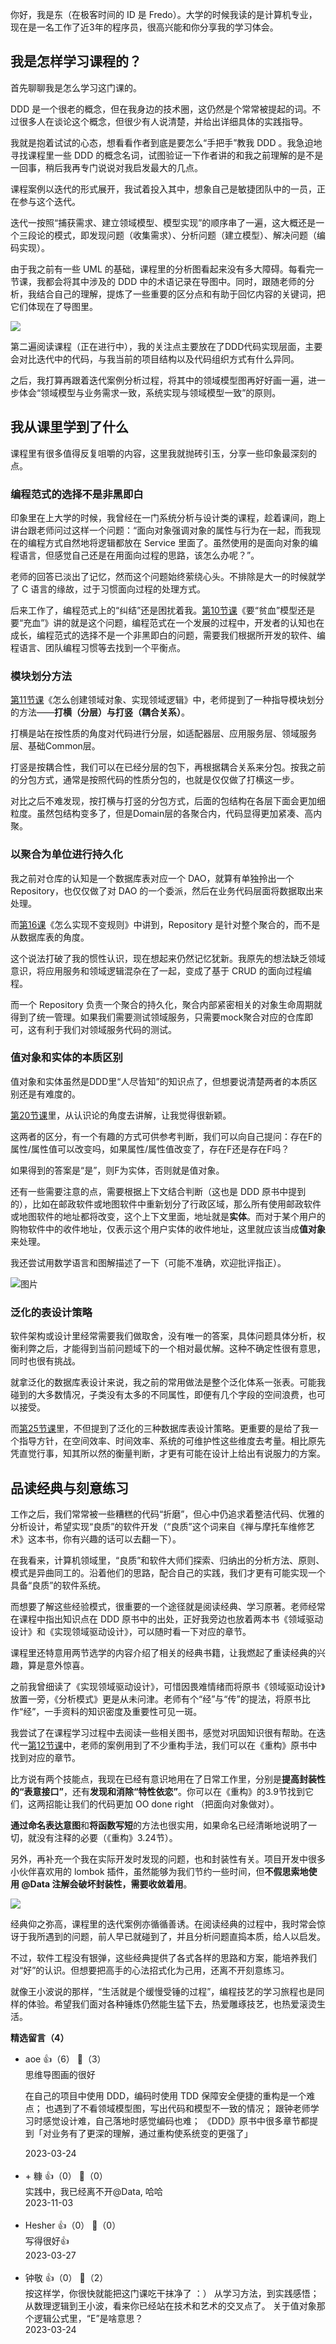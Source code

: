 你好，我是东（在极客时间的 ID 是 Fredo）。大学的时候我读的是计算机专业，现在是一名工作了近3年的程序员，很高兴能和你分享我的学习体会。

## 我是怎样学习课程的？

首先聊聊我是怎么学习这门课的。

DDD 是一个很老的概念，但在我身边的技术圈，这仍然是个常常被提起的词。不过很多人在谈论这个概念，但很少有人说清楚，并给出详细具体的实践指导。

我就是抱着试试的心态，想看看作者到底是要怎么“手把手”教我 DDD 。我急迫地寻找课程里一些 DDD 的概念名词，试图验证一下作者讲的和我之前理解的是不是一回事，稍后我再专门说说对我启发最大的几点。

课程案例以迭代的形式展开，我试着投入其中，想象自己是敏捷团队中的一员，正在参与这个迭代。

迭代一按照“捕获需求、建立领域模型、模型实现”的顺序串了一遍，这大概还是一个三段论的模式，即发现问题（收集需求）、分析问题（建立模型）、解决问题（编码实现）。

由于我之前有一些 UML 的基础，课程里的分析图看起来没有多大障碍。每看完一节课，我都会将其中涉及的 DDD 中的术语记录在导图中。同时，跟随老师的分析，我结合自己的理解，提炼了一些重要的区分点和有助于回忆内容的关键词，把它们体现在了导图里。

![](https://static001.geekbang.org/resource/image/bd/95/bdac730506b4ea2212e41451657bbb95.jpg?wh=3584x9871)

第二遍阅读课程（正在进行中），我的关注点主要放在了DDD代码实现层面，主要会对比迭代中的代码，与我当前的项目结构以及代码组织方式有什么异同。

之后，我打算再跟着迭代案例分析过程，将其中的领域模型图再好好画一遍，进一步体会“领域模型与业务需求一致，系统实现与领域模型一致”的原则。

## 我从课里学到了什么

课程里有很多值得反复咀嚼的内容，这里我就抛砖引玉，分享一些印象最深刻的点。

### 编程范式的选择不是非黑即白

印象里在上大学的时候，我曾经在一门系统分析与设计类的课程，趁着课间，跑上讲台跟老师问过这样一个问题：“面向对象强调对象的属性与行为在一起，而我现在的编程方式自然地将逻辑都放在 Service 里面了。虽然使用的是面向对象的编程语言，但感觉自己还是在用面向过程的思路，该怎么办呢？”。

老师的回答已淡出了记忆，然而这个问题始终萦绕心头。不排除是大一的时候就学了 C 语言的缘故，过于习惯面向过程的处理方式。

后来工作了，编程范式上的“纠结”还是困扰着我。[第10节课](https://time.geekbang.org/column/article/617473)《要“贫血”模型还是要“充血”》讲的就是这个问题，编程范式在一个发展的过程中，开发者的认知也在成长，编程范式的选择不是一个非黑即白的问题，需要我们根据所开发的软件、编程语言、团队编程习惯等去找到一个平衡点。

### 模块划分方法

[第11节课](https://time.geekbang.org/column/article/618175)《怎么创建领域对象、实现领域逻辑》中，老师提到了一种指导模块划分的方法——**打横（分层）与打竖（耦合关系）**。

打横是站在按性质的角度对代码进行分层，如适配器层、应用服务层、领域服务层、基础Common层。

打竖是按耦合性，我们可以在已经分层的包下，再根据耦合关系来分包。按我之前的分包方式，通常是按照代码的性质分包的，也就是仅仅做了打横这一步。

对比之后不难发现，按打横与打竖的分包方式，后面的包结构在各层下面会更加细粒度。虽然包结构变多了，但是Domain层的各聚合内，代码显得更加紧凑、高内聚。

### 以聚合为单位进行持久化

我之前对仓库的认知是一个数据库表对应一个 DAO，就算有单独拎出一个 Repository，也仅仅做了对 DAO 的一个委派，然后在业务代码层面将数据取出来处理。

而[第16课](https://time.geekbang.org/column/article/621713)《怎么实现不变规则》中讲到，Repository 是针对整个聚合的，而不是从数据库表的角度。

这个说法打破了我的惯性认识，现在想起来仍然记忆犹新。我原先的想法缺乏领域意识，将应用服务和领域逻辑混杂在了一起，变成了基于 CRUD 的面向过程编程。

而一个 Repository 负责一个聚合的持久化，聚合内部紧密相关的对象生命周期就得到了统一管理。如果我们需要测试领域服务，只需要mock聚合对应的仓库即可，这有利于我们对领域服务代码的测试。

### 值对象和实体的本质区别

值对象和实体虽然是DDD里“人尽皆知”的知识点了，但想要说清楚两者的本质区别还是有难度的。

[第20节课](https://time.geekbang.org/column/article/623969)里，从认识论的角度去讲解，让我觉得很新颖。

这两者的区分，有一个有趣的方式可供参考判断，我们可以向自己提问：存在F的属性/属性值可以改变吗，如果属性/属性值改变了，存在F还是存在F吗？

如果得到的答案是“是”，则F为实体，否则就是值对象。

还有一些需要注意的点，需要根据上下文结合判断（这也是 DDD 原书中提到的），比如在邮政软件或地图软件中重新划分了行政区域，那么所有使用邮政软件或地图软件的地址都将改变，这个上下文里面，地址就是**实体**。而对于某个用户的购物软件中的收件地址，仅表示这个用户实体的收件地址，这里就应该当成**值对象**来处理。

我还尝试用数学语言和图解描述了一下（可能不准确，欢迎批评指正）。

![图片](https://static001.geekbang.org/resource/image/d8/15/d85ddc08e326384b538cf803f176f915.jpg?wh=1920x1156)

### 泛化的表设计策略

软件架构或设计里经常需要我们做取舍，没有唯一的答案，具体问题具体分析，权衡利弊之后，才能得到当前问题域下的一个相对最优解。这种不确定性很有意思，同时也很有挑战。

就拿泛化的数据库表设计来说，我之前的常用做法是整个泛化体系一张表。可能我碰到的大多数情况，子类没有太多的不同属性，即便有几个字段的空间浪费，也可以接受。

而[第25节课](https://time.geekbang.org/column/article/627635)里，不但提到了泛化的三种数据库表设计策略。更重要的是给了我一个指导方针，在空间效率、时间效率、系统的可维护性这些维度去考量。相比原先凭直觉行事，知其所以然的衡量判断，才更有可能在设计上给出有说服力的方案。

## 品读经典与刻意练习

工作之后，我们常常被一些糟糕的代码“折磨”，但心中仍追求着整洁代码、优雅的分析设计，希望实现“良质”的软件开发（“良质”这个词来自《禅与摩托车维修艺术》这本书，你有兴趣的话可以去翻一下）。

在我看来，计算机领域里，“良质”和软件大师们探索、归纳出的分析方法、原则、模式是异曲同工的。沿着他们的思路，配合自己的实践，我们才更有可能实现一个具备“良质”的软件系统。

而想要了解这些经验模式，很重要的一个途径就是阅读经典、学习原著。老师经常在课程中指出知识点在 DDD 原书中的出处，正好我旁边也放着两本书《领域驱动设计》和《实现领域驱动设计》，可以随时看一下对应的章节。

课程里还特意用两节选学的内容介绍了相关的经典书籍，让我燃起了重读经典的兴趣，算是意外惊喜。

之前我曾细读了《实现领域驱动设计》，可惜因畏难情绪而将原书《领域驱动设计》放置一旁，《分析模式》更是从未问津。老师有个“经”与“传”的提法，将原书比作“经”，一手资料的知识密度及重要性可见一斑。

我尝试了在课程学习过程中去阅读一些相关图书，感觉对巩固知识很有帮助。在迭代一[第12节课](https://time.geekbang.org/column/article/619447)中，老师的案例用到了不少重构手法，我们可以在《重构》原书中找到对应的章节。

比方说有两个技能点，我现在已经有意识地用在了日常工作里，分别是**提高封装性的“表意接口”**，还有**发现和消除“特性依恋”**。你可以在《重构》的3.9节找到它们，这两招能让我们的代码更加 OO done right （把面向对象做对）。

**通过命名表达意图**和**将函数写短**的方法也很实用，如果命名已经清晰地说明了一切，就没有注释的必要（《重构》3.24节）。

另外，再补充一个我在实际开发时发现的问题，也和封装性有关。项目开发中很多小伙伴喜欢用的 lombok 插件，虽然能够为我们节约一些时间，但**不假思索地使用 @Data 注解会破坏封装性，需要收敛着用**。

![](https://static001.geekbang.org/resource/image/11/16/11e138639ea9fa30ffebc9bea879b416.jpg?wh=1920x1397)

经典仰之弥高，课程里的迭代案例亦循循善诱。在阅读经典的过程中，我时常会惊讶于我所遇到的问题，前人早已就碰到了，并且分析问题直捣本质，给人以启发。

不过，软件工程没有银弹，这些经典提供了各式各样的思路和方案，能培养我们对“好”的认识。但想要把高手的心法招式化为己用，还离不开刻意练习。

就像王小波说的那样，“生活就是个缓慢受锤的过程”，编程技艺的学习旅程也是同样的体验。希望我们面对各种锤炼仍然能生猛下去，热爱雕琢技艺，也热爱滚烫生活。
<div><strong>精选留言（4）</strong></div><ul>
<li><span>aoe</span> 👍（6） 💬（3）<div>思维导图画的很好

在自己的项目中使用 DDD，编码时使用 TDD 保障安全便捷的重构是一个难点；
也遇到了不看领域模型图，写出代码和模型不一致的情况；
跟钟老师学习时感觉设计难，自己落地时感觉编码也难；
《DDD》原书中很多章节都提到「对业务有了更深的理解，通过重构使系统变的更强了」</div>2023-03-24</li><br/><li><span>+ 糠</span> 👍（0） 💬（0）<div>实践中，我已经离不开@Data, 哈哈</div>2023-11-03</li><br/><li><span>Hesher</span> 👍（0） 💬（0）<div>写得很好👍</div>2023-03-27</li><br/><li><span>钟敬</span> 👍（0） 💬（2）<div>按这样学，你很快就能把这门课吃干抹净了 ：）
从学习方法，到实践感悟；从数理逻辑到王小波，看来你已经站在技术和艺术的交叉点了。
关于值对象那个逻辑公式里，“E”是啥意思？</div>2023-03-24</li><br/>
</ul>
